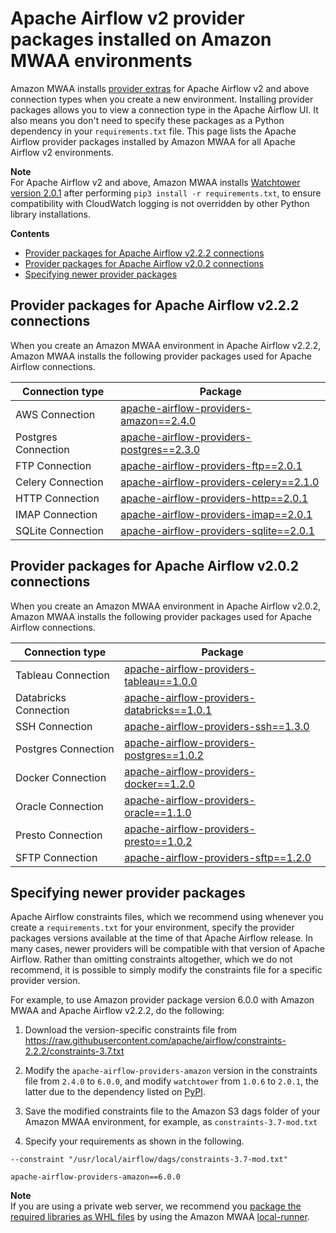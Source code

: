 # Apache Airflow v2 provider packages installed on Amazon MWAA environments<a name="connections-packages"></a>

Amazon MWAA installs [provider extras](http://airflow.apache.org/docs/apache-airflow/2.0.2/extra-packages-ref.html#providers-extras) for Apache Airflow v2 and above connection types when you create a new environment\. Installing provider packages allows you to view a connection type in the Apache Airflow UI\. It also means you don't need to specify these packages as a Python dependency in your `requirements.txt` file\. This page lists the Apache Airflow provider packages installed by Amazon MWAA for all Apache Airflow v2 environments\.

**Note**  
 For Apache Airflow v2 and above, Amazon MWAA installs [Watchtower version 2\.0\.1](https://pypi.org/project/watchtower/2.0.1/) after performing `pip3 install -r requirements.txt`, to ensure compatibility with CloudWatch logging is not overridden by other Python library installations\. 

**Contents**
+ [Provider packages for Apache Airflow v2\.2\.2 connections](#connections-packages-table-222)
+ [Provider packages for Apache Airflow v2\.0\.2 connections](#connections-packages-table-202)
+ [Specifying newer provider packages](#connections-packages-newer-packages)

## Provider packages for Apache Airflow v2\.2\.2 connections<a name="connections-packages-table-222"></a>

When you create an Amazon MWAA environment in Apache Airflow v2\.2\.2, Amazon MWAA installs the following provider packages used for Apache Airflow connections\.


| Connection type | Package | 
| --- | --- | 
|  AWS Connection  |  [apache\-airflow\-providers\-amazon==2\.4\.0](https://airflow.apache.org/docs/apache-airflow-providers-amazon/stable/index.html)  | 
|  Postgres Connection  |  [apache\-airflow\-providers\-postgres==2\.3\.0](https://airflow.apache.org/docs/apache-airflow-providers-postgres/stable/index.html)  | 
|  FTP Connection  |  [apache\-airflow\-providers\-ftp==2\.0\.1](https://airflow.apache.org/docs/apache-airflow-providers-ftp/stable/index.html)  | 
|  Celery Connection  |  [apache\-airflow\-providers\-celery==2\.1\.0](https://airflow.apache.org/docs/apache-airflow-providers-celery/stable/index.html)  | 
|  HTTP Connection  |  [apache\-airflow\-providers\-http==2\.0\.1](https://airflow.apache.org/docs/apache-airflow-providers-http/stable/index.html)  | 
|  IMAP Connection  |  [apache\-airflow\-providers\-imap==2\.0\.1](https://airflow.apache.org/docs/apache-airflow-providers-imap/stable/index.html)  | 
|  SQLite Connection  |  [apache\-airflow\-providers\-sqlite==2\.0\.1](https://airflow.apache.org/docs/apache-airflow-providers-sqlite/stable/index.html)  | 

## Provider packages for Apache Airflow v2\.0\.2 connections<a name="connections-packages-table-202"></a>

When you create an Amazon MWAA environment in Apache Airflow v2\.0\.2, Amazon MWAA installs the following provider packages used for Apache Airflow connections\.


| Connection type | Package | 
| --- | --- | 
|  Tableau Connection  |  [apache\-airflow\-providers\-tableau==1\.0\.0](https://airflow.apache.org/docs/apache-airflow-providers-tableau/stable/index.html)  | 
|  Databricks Connection  |  [apache\-airflow\-providers\-databricks==1\.0\.1](https://airflow.apache.org/docs/apache-airflow-providers-databricks/stable/index.html)  | 
|  SSH Connection  |  [apache\-airflow\-providers\-ssh==1\.3\.0](https://airflow.apache.org/docs/apache-airflow-providers-ssh/stable/index.html)  | 
|  Postgres Connection  |  [apache\-airflow\-providers\-postgres==1\.0\.2](https://airflow.apache.org/docs/apache-airflow-providers-postgres/stable/index.html)  | 
|  Docker Connection  |  [apache\-airflow\-providers\-docker==1\.2\.0](https://airflow.apache.org/docs/apache-airflow-providers-docker/stable/index.html)  | 
|  Oracle Connection  |  [apache\-airflow\-providers\-oracle==1\.1\.0](https://airflow.apache.org/docs/apache-airflow-providers-oracle/stable/index.html)  | 
|  Presto Connection  |  [apache\-airflow\-providers\-presto==1\.0\.2](https://airflow.apache.org/docs/apache-airflow-providers-presto/stable/index.html)  | 
|  SFTP Connection  |  [apache\-airflow\-providers\-sftp==1\.2\.0](https://airflow.apache.org/docs/apache-airflow-providers-sftp/stable/index.html)  | 

## Specifying newer provider packages<a name="connections-packages-newer-packages"></a>

 Apache Airflow constraints files, which we recommend using whenever you create a `requirements.txt` for your environment, specify the provider packages versions available at the time of that Apache Airflow release\. In many cases, newer providers will be compatible with that version of Apache Airflow\. Rather than omitting constraints altogether, which we do not recommend, it is possible to simply modify the constraints file for a specific provider version\. 

 For example, to use Amazon provider package version 6\.0\.0 with Amazon MWAA and Apache Airflow v2\.2\.2, do the following: 

1.  Download the version\-specific constraints file from [https://raw\.githubusercontent\.com/apache/airflow/constraints\-2\.2\.2/constraints\-3\.7\.txt](https://raw.githubusercontent.com/apache/airflow/constraints-2.2.2/constraints-3.7.txt) 

1.  Modify the `apache-airflow-providers-amazon` version in the constraints file from `2.4.0` to `6.0.0`, and modify `watchtower` from `1.0.6` to `2.0.1`, the latter due to the dependency listed on [PyPI](https://pypi.org)\. 

1.  Save the modified constraints file to the Amazon S3 dags folder of your Amazon MWAA environment, for example, as `constraints-3.7-mod.txt` 

1.  Specify your requirements as shown in the following\. 

   ```
   --constraint "/usr/local/airflow/dags/constraints-3.7-mod.txt"
   
   apache-airflow-providers-amazon==6.0.0
   ```

**Note**  
 If you are using a private web server, we recommend you [package the required libraries as WHL files](best-practices-dependencies.md#best-practices-dependencies-python-wheels) by using the Amazon MWAA [local\-runner](https://github.com/aws/aws-mwaa-local-runner)\. 